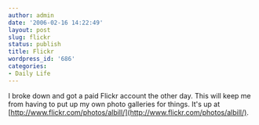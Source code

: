```yaml
---
author: admin
date: '2006-02-16 14:22:49'
layout: post
slug: flickr
status: publish
title: Flickr
wordpress_id: '686'
categories:
- Daily Life
---
```


I broke down and got a paid Flickr account the other day. This will keep
me from having to put up my own photo galleries for things. It's up at
[http://www.flickr.com/photos/albill/](http://www.flickr.com/photos/albill/).
